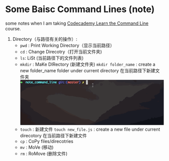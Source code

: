 # Some Baisc Command Lines (note)

some notes when I am taking [Codecademy Learn the Command Line](https://www.codecademy.com/learn/learn-the-command-line) course.

1. Directory（与路径有关的操作）: 
    - `pwd` : Print Working Directory（显示当前路径）
    - `cd` : Change Direcotry（打开当前文件夹)
    - `ls`: LiSt (当前路径下的文件列表)
    - `mkdir` : MaKe DIRectory (新建文件夹)
        `mkdir folder_name` : create a new folder_name folder under current directory 在当前路径下新建文件夹
        ![Image of mkdir](./mkdir.gif)
    - `touch` : 新建文件
        `touch new_file.js` : create a new file under current direcotory 在当前路径下新建文件
    - `cp` : CoPy files/direcotries
    - `mv` : MoVe (移动)
    - `rm` : RoMove (删除文件)
    